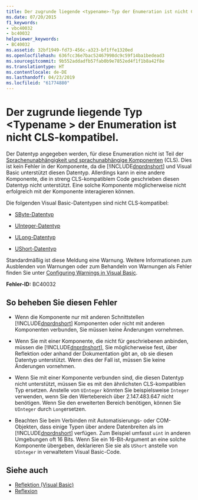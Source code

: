 ```yaml
---
title: Der zugrunde liegende <typename>-Typ der Enumeration ist nicht CLS-kompatibel.
ms.date: 07/20/2015
f1_keywords:
- vbc40032
- bc40032
helpviewer_keywords:
- BC40032
ms.assetid: 32bf1949-fd73-456c-a323-bf1ffe1320ed
ms.openlocfilehash: 636fcc36e7bac52467998dc9c59f14ba1bedead3
ms.sourcegitcommit: 9b552addadfb57fab0b9e7852ed4f1f1b8a42f8e
ms.translationtype: HT
ms.contentlocale: de-DE
ms.lasthandoff: 04/23/2019
ms.locfileid: "61774880"
---
```

# <a name="underlying-type-typename-of-enum-is-not-cls-compliant"></a>Der zugrunde liegende Typ \<Typename > der Enumeration ist nicht CLS-kompatibel.
Der Datentyp angegeben werden, für diese Enumeration nicht ist Teil der [Sprachenunabhängigkeit und sprachunabhängige Komponenten](../../../standard/language-independence-and-language-independent-components.md) (CLS). Dies ist kein Fehler in der Komponente, da die [!INCLUDE[dnprdnshort](~/includes/dnprdnshort-md.md)] und Visual Basic unterstützt diesen Datentyp. Allerdings kann in eine andere Komponente, die in streng CLS-kompatiblem Code geschrieben diesen Datentyp nicht unterstützt. Eine solche Komponente möglicherweise nicht erfolgreich mit der Komponente interagieren können.  
  
 Die folgenden Visual Basic-Datentypen sind nicht CLS-kompatibel:  
  
- [SByte-Datentyp](../../../visual-basic/language-reference/data-types/sbyte-data-type.md)  
  
- [UInteger-Datentyp](../../../visual-basic/language-reference/data-types/uinteger-data-type.md)  
  
- [ULong-Datentyp](../../../visual-basic/language-reference/data-types/ulong-data-type.md)  
  
- [UShort-Datentyp](../../../visual-basic/language-reference/data-types/ushort-data-type.md)  
  
 Standardmäßig ist diese Meldung eine Warnung. Weitere Informationen zum Ausblenden von Warnungen oder zum Behandeln von Warnungen als Fehler finden Sie unter [Configuring Warnings in Visual Basic](/visualstudio/ide/configuring-warnings-in-visual-basic).  
  
 **Fehler-ID:** BC40032  
  
## <a name="to-correct-this-error"></a>So beheben Sie diesen Fehler  
  
- Wenn die Komponente nur mit anderen Schnittstellen [!INCLUDE[dnprdnshort](~/includes/dnprdnshort-md.md)] Komponenten oder nicht mit anderen Komponenten verbunden, Sie müssen keine Änderungen vornehmen.  
  
- Wenn Sie mit einer Komponente, die nicht für geschriebenen anbinden, müssen die [!INCLUDE[dnprdnshort](~/includes/dnprdnshort-md.md)], Sie möglicherweise fest, über Reflektion oder anhand der Dokumentation gibt an, ob sie diesen Datentyp unterstützt. Wenn dies der Fall ist, müssen Sie keine Änderungen vornehmen.  
  
- Wenn Sie mit einer Komponente verbunden sind, die diesen Datentyp nicht unterstützt, müssen Sie es mit den ähnlichsten CLS-kompatiblen Typ ersetzen. Anstelle von `UInteger` könnten Sie beispielsweise `Integer` verwenden, wenn Sie den Wertebereich über 2.147.483.647 nicht benötigen. Wenn Sie den erweiterten Bereich benötigen, können Sie `UInteger` durch `Long`ersetzen.  
  
- Beachten Sie beim Verbinden mit Automatisierungs- oder COM-Objekten, dass einige Typen über andere Datenbreiten als im [!INCLUDE[dnprdnshort](~/includes/dnprdnshort-md.md)] verfügen. Zum Beispiel umfasst `uint` in anderen Umgebungen oft 16 Bits. Wenn Sie ein 16-Bit-Argument an eine solche Komponente übergeben, deklarieren Sie sie als `UShort` anstelle von `UInteger` in verwaltetem Visual Basic-Code.  
  
## <a name="see-also"></a>Siehe auch

- [Reflektion (Visual Basic)](../../programming-guide/concepts/reflection.md)
- [Reflexion](../../../framework/reflection-and-codedom/reflection.md)
